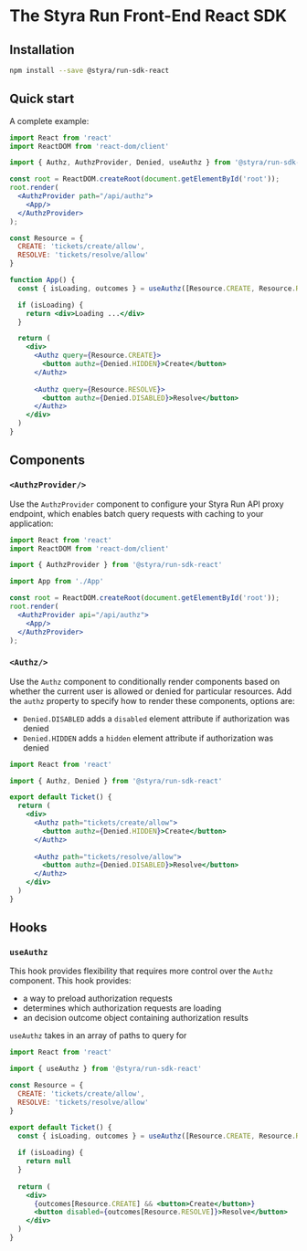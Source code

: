 # The Styra Run Front-End React SDK

## Installation
```sh
npm install --save @styra/run-sdk-react
```

## Quick start
A complete example:
```jsx
import React from 'react'
import ReactDOM from 'react-dom/client'

import { Authz, AuthzProvider, Denied, useAuthz } from '@styra/run-sdk-react'

const root = ReactDOM.createRoot(document.getElementById('root'));
root.render(
  <AuthzProvider path="/api/authz">
    <App/>
  </AuthzProvider>
);

const Resource = {
  CREATE: 'tickets/create/allow',
  RESOLVE: 'tickets/resolve/allow'
}

function App() {
  const { isLoading, outcomes } = useAuthz([Resource.CREATE, Resource.RESOLVE])

  if (isLoading) {
    return <div>Loading ...</div>
  }

  return (
    <div>
      <Authz query={Resource.CREATE}>
        <button authz={Denied.HIDDEN}>Create</button>
      </Authz>
      
      <Authz query={Resource.RESOLVE}>
        <button authz={Denied.DISABLED}>Resolve</button>
      </Authz>
    </div>
  )
}
```

## Components

### `<AuthzProvider/>`
Use the `AuthzProvider` component to configure your Styra Run API proxy endpoint, which enables batch query requests with caching to your application:
```jsx
import React from 'react'
import ReactDOM from 'react-dom/client'

import { AuthzProvider } from '@styra/run-sdk-react'

import App from './App'

const root = ReactDOM.createRoot(document.getElementById('root'));
root.render(
  <AuthzProvider api="/api/authz">
    <App/>
  </AuthzProvider>
);
```

### `<Authz/>`
Use the `Authz` component to conditionally render components based on whether the current user is allowed or denied for particular resources. Add the `authz` property to specify how to render these components, options are:

- `Denied.DISABLED` adds a `disabled` element attribute if authorization was denied
- `Denied.HIDDEN` adds a `hidden` element attribute if authorization was denied

```jsx
import React from 'react'

import { Authz, Denied } from '@styra/run-sdk-react'

export default Ticket() {
  return (
    <div>
      <Authz path="tickets/create/allow">
        <button authz={Denied.HIDDEN}>Create</button>
      </Authz>
      
      <Authz path="tickets/resolve/allow">
        <button authz={Denied.DISABLED}>Resolve</button>
      </Authz>
    </div>
  )
}
```

## Hooks

### `useAuthz`
This hook provides flexibility that requires more control over the `Authz` component. This hook provides:
- a way to preload authorization requests
- determines which authorization requests are loading
- an decision outcome object containing authorization results

`useAuthz` takes in an array of paths to query for
```jsx
import React from 'react'

import { useAuthz } from '@styra/run-sdk-react'

const Resource = {
  CREATE: 'tickets/create/allow',
  RESOLVE: 'tickets/resolve/allow'
}

export default Ticket() {
  const { isLoading, outcomes } = useAuthz([Resource.CREATE, Resource.RESOLVE])
  
  if (isLoading) {
    return null
  }
  
  return (
    <div>
      {outcomes[Resource.CREATE] && <button>Create</button>}
      <button disabled={outcomes[Resource.RESOLVE]}>Resolve</button>
    </div>
  )
}
```

